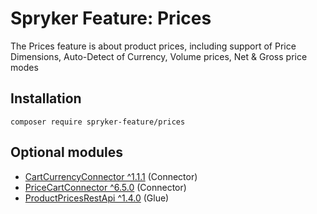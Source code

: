 # Spryker Feature: Prices

The Prices feature is about product prices, including support of Price Dimensions, Auto-Detect of Currency, Volume prices, Net & Gross price modes

## Installation

```
composer require spryker-feature/prices
```

## Optional modules
- [CartCurrencyConnector ^1.1.1](https://github.com/spryker/cart-currency-connector) (Connector)
- [PriceCartConnector ^6.5.0](https://github.com/spryker/price-cart-connector) (Connector)
- [ProductPricesRestApi ^1.4.0](https://github.com/spryker/product-prices-rest-api) (Glue)
